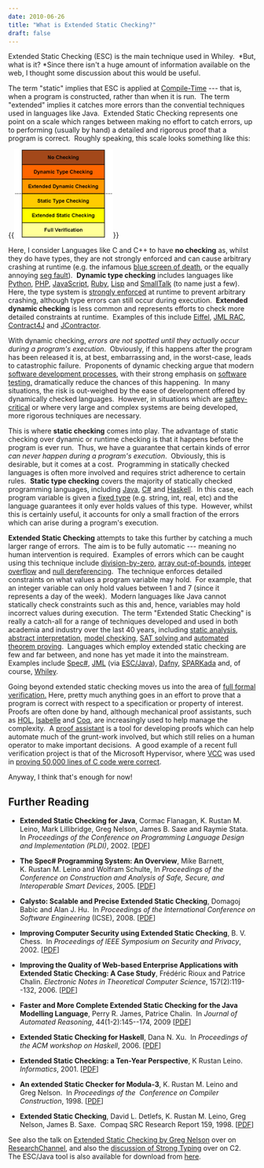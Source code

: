 ```yaml
---
date: 2010-06-26
title: "What is Extended Static Checking?"
draft: false
---
```


Extended Static Checking (ESC) is the main technique used in Whiley.  *But, what is it? *Since there isn't a huge amount of information available on the web, I thought some discussion about this would be useful.

The term "static" implies that ESC is applied at [Compile-Time](http://en.wikipedia.org/wiki/Compile_time) --- that is, when a program is constructed, rather than when it is run.  The term "extended" implies it catches more errors than the convential techniques used in languages like Java.  Extended Static Checking represents one point on a scale which ranges between making no effort to catch errors, up to performing (usually by hand) a detailed and rigorous proof that a program is correct.  Roughly speaking, this scale looks something like this:

{{<img class="text-center" width="40%" src="/images/2010/range.png">}}

Here, I consider Languages like C and C++ to have **no checking** as, whilst they do have types, they are not strongly enforced and can cause arbitrary crashing at runtime (e.g. the infamous [blue screen of death](http://en.wikipedia.org/wiki/Blue_Screen_of_Death), or the equally annoying [seg fault](http://en.wikipedia.org/wiki/Segmentation_fault)).  **Dynamic type checking** includes languages like [Python](http://en.wikipedia.org/wiki/Python_%28programming_language%29), [PHP](http://en.wikipedia.org/wiki/PHP), [JavaScript](http://en.wikipedia.org/wiki/JavaScript), [Ruby](http://www.ruby-lang.org/en/), [Lisp](http://en.wikipedia.org/wiki/Lisp_%28programming_language%29) and [SmallTalk](http://en.wikipedia.org/wiki/Smalltalk) (to name just a few).  Here, the type system is [strongly enforced](http://en.wikipedia.org/wiki/Strongly_typed_programming_language) at runtime to prevent arbitrary crashing, although type errors can still occur during execution.  **Extended dynamic checking** is less common and represents efforts to check more detailed constraints at runtime.  Examples of this include [Eiffel](http://en.wikipedia.org/wiki/Eiffel_%28programming_language%29), [JML RAC](http://cs.nju.edu.cn/boyland/ftjp/paper_18.pdf), [Contract4J](http://www.contract4j.org/contract4j) and [JContractor](http://jcontractor.sourceforge.net/index.html).

With dynamic checking, *errors are not spotted until they actually occur during a program's execution*.  Obviously, if this happens after the program has been released it is, at best, embarrassing and, in the worst-case, leads to catastrophic failure.  Proponents of dynamic checking argue that modern [software development processes](http://en.wikipedia.org/wiki/Software_development_process), with their strong emphasis on [software testing,](http://en.wikipedia.org/wiki/Software_testing) dramatically reduce the chances of this happening.  In many situations, the risk is out-weighed by the ease of development offered by dynamically checked languages.  However, in situations which are [saftey-critical](http://en.wikipedia.org/wiki/Life-critical_system) or where very large and complex systems are being developed, more rigorous techniques are necessary.

This is where **static checking** comes into play. The  advantage of static checking over dynamic or runtime checking is that it  happens before the program is ever run.  Thus, we have a guarantee that certain kinds of error *can never happen during a program's execution*.  Obviously, this is desirable, but it comes at a cost.  Programming in statically checked languages is often more involved and requires strict adherence to certain rules.  **Static type checking** covers the majority of statically checked programming languages, including [Java](http://en.wikipedia.org/wiki/Haskell_%28programming_language%29), [C#](http://en.wikipedia.org/wiki/C_Sharp_%28programming_language%29) and [Haskell](http://en.wikipedia.org/wiki/Haskell_%28programming_language%29).  In this case, each program variable is given a [fixed type](http://en.wikipedia.org/wiki/Type_system) (e.g. string, int, real, etc) and the language guarantees it only ever holds values of this type.  However, whilst this is certainly useful, it accounts for only a small fraction of the errors which can arise during a program's execution.

**Extended Static Checking** attempts to take this further by catching a much larger range of errors.  The aim is to be fully automatic --- meaning no human intervention is required.  Examples of errors which can be caught using this technique include [division-by-zero](http://en.wikipedia.org/wiki/Division_by_zero), [array out-of-bounds](http://en.wikipedia.org/wiki/Bounds_checking), [integer overflow](http://en.wikipedia.org/wiki/Integer_overflow) and [null dereferencing](http://en.wikipedia.org/wiki/Pointer_%28computing%29#Null_pointer).  The technique enforces detailed constraints on what values a program variable may hold.  For example, that an integer variable can only hold values between 1 and 7 (since it represents a day of the week).  Modern languages like Java cannot statically check constraints such as this and, hence, variables may hold incorrect values during execution.  The term "Extended Static Checking" is really a catch-all for a range of techniques developed and used in both academia and industry over the last 40 years, including [static analysis](http://en.wikipedia.org/wiki/Static_code_analysis), [abstract interpretation](http://en.wikipedia.org/wiki/Abstract_interpretation), [model checking](http://en.wikipedia.org/wiki/Model_checking), [SAT solving ](http://en.wikipedia.org/wiki/Satisfiability_Modulo_Theories)and [automated theorem proving](http://en.wikipedia.org/wiki/Automated_theorem_proving).  Languages which employ extended static checking are few and far between, and none has yet made it into the mainstream.  Examples include [Spec#](http://research.microsoft.com/en-us/projects/specSharp//), [JML](http://www.cs.ucf.edu/~leavens/JML/) (via [ESC/Java](http://secure.ucd.ie/products/opensource/ESCJava2/)), [Dafny](http://research.microsoft.com/en-us/projects/dafny/), [SPARKada](http://www.sparkada.com/) and, of course, [Whiley](http://whiley.org).

Going beyond extended static checking moves us into the area of [full formal verification.](http://en.wikipedia.org/wiki/Formal_verification) Here, pretty much anything goes in an effort to prove that a program is correct with respect to a specification or property of interest.  Proofs are often done by hand, although mechanical proof assistants, such as [HOL](http://en.wikipedia.org/wiki/HOL_theorem_prover), [Isabelle](http://en.wikipedia.org/wiki/Isabelle_(theorem_prover)) and [Coq](http://en.wikipedia.org/wiki/Coq), are increasingly used to help manage the complexity.  A [proof assistant](http://en.wikipedia.org/wiki/Interactive_theorem_proving) is a tool for developing proofs which can help automate much of the grunt-work involved, but which still relies on a human operator to make important decisions.  A good example of a recent full verification project is that of the Microsoft Hypervisor, where [VCC](http://citeseerx.ist.psu.edu/viewdoc/download?doi=10.1.1.150.2420&rep=rep1&type=pdf) was used in [proving 50,000 lines of C code were correct](http://www.microsoft.eu/Futures/Viewer/tabid/64/articleType/ArticleView/articleId/254/categoryId/16/Menu/1/Verifying-50000-lines-of-C-code.aspx).

Anyway, I think that's enough for now!
## Further Reading

   * **Extended Static Checking for Java**, Cormac Flanagan, K. Rustan M. Leino, Mark Lillibridge, Greg Nelson, James B. Saxe and Raymie Stata.  In *Proceedings of the Conference on Programming Language Design and Implementation (PLDI)*, 2002. [[PDF](http://citeseerx.ist.psu.edu/viewdoc/download?doi=10.1.1.113.9957&rep=rep1&type=pdf)]

   * **The  Spec# Programming System: An Overview**, Mike Barnett,  K. Rustan M. Leino  and Wolfram Schulte, In *Proceedings of the Conference on  Construction  and Analysis of Safe, Secure, and Interoperable Smart Devices*,  2005. [[PDF](http://citeseerx.ist.psu.edu/viewdoc/download?doi=10.1.1.70.1523&rep=rep1&type=pdf)]

   * **Calysto: Scalable and Precise Extended Static Checking**, Domagoj Babic and Alan J. Hu.  In *Proceedings of the International Conference on Software Engineering* (ICSE), 2008. [[PDF](http://citeseerx.ist.psu.edu/viewdoc/download?doi=10.1.1.118.5765&rep=rep1&type=pdfhttp://citeseerx.ist.psu.edu/viewdoc/download?doi=10.1.1.118.5765&rep=rep1&type=pdf)]

   * **Improving Computer Security using Extended Static Checking**, B. V. Chess.  In *Proceedings of IEEE Symposium on Security and Privacy*, 2002. [[PDF](http://citeseerx.ist.psu.edu/viewdoc/download?doi=10.1.1.15.2090&rep=rep1&type=pdf)]

   * **Improving the Quality of Web-based Enterprise 		 Applications with Extended Static Checking: A Case 		 Study**,  Frédéric Rioux and Patrice Chalin. *Electronic Notes in Theoretical Computer Science*, 157(2):119--132, 2006. [[PDF](http://dx.doi.org/10.1016/j.entcs.2005.12.050)]

   * **Faster and More Complete Extended Static Checking for the Java Modelling Language**, Perry R. James, Patrice Chalin.  In *Journal of Automated Reasoning*, 44(1-2):145--174, 2009 [[PDF](http://users.encs.concordia.ca/~chalin/papers/JamesChalin2009-10-JAR-EnhancedESC.pdf)]

   * **Extended Static Checking for Haskell**, Dana N. Xu.  In *Proceedings of the ACM workshop  on Haskell*, 2006. [[PDF](http://citeseerx.ist.psu.edu/viewdoc/download?doi=10.1.1.64.4156&rep=rep1&type=pdf)]

   * **Extended Static Checking: a Ten-Year Perspective**, K Rustan Leino.  *Informatics*, 2001. [[PDF](http://citeseerx.ist.psu.edu/viewdoc/download?doi=10.1.1.26.1150&rep=rep1&type=pdf)]

   * **An  extended Static Checker for Modula-3**, K. Rustan  M. Leino and Greg Nelson.  In *Proceedings  of the  Conference on Compiler Construction*,  1998. [[PDF](http://www.springerlink.com/index/w60172xq02212066.pdf)]

   * **Extended Static Checking**, David L. Detlefs, K. Rustan M. Leino, Greg Nelson, James B. Saxe.  Compaq SRC Research Report 159, 1998. [[PDF](ftp://gatekeeper.research.compaq.com/pub/DEC/SRC/research-reports/SRC-159.pdf)]


See also the talk on [Extended Static Checking by Greg Nelson](http://www.researchchannel.org/prog/displayevent.aspx?rID=2761) over on [ResearchChannel](http://www.researchchannel.org), and also the [discussion of Strong Typing](http://www.c2.com/cgi/wiki?StronglyTyped) over on C2.  The ESC/Java tool is also available for download from [here](http://secure.ucd.ie/products/opensource/ESCJava2/).
